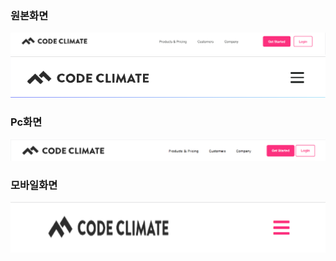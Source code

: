 ### 원본화면
![src](screenshot/codeclimate_1443x342_full.png?raw=true)
![src](screenshot/codeclimate_414x736_mob.png?raw=ture)

### Pc화면
![src](screenshot/codeclimate_1443x342_clone.png?raw=true)

### 모바일화면
![src](screenshot/codeclimate_414x736_clone.png?raw=true)
